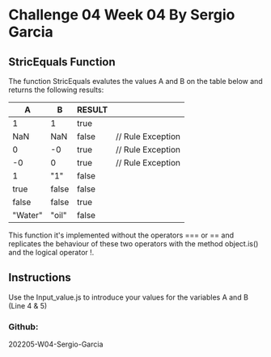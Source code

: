 # Challenge 04 Week 04 By Sergio Garcia

## StricEquals Function

The function StricEquals  evalutes the values A and B on the table below and returns the following  results: 

| A       | B     | RESULT |                   |
| ------- | ----- | ------ | ----------------- |
| 1       | 1     | true   |                   |
| NaN     | NaN   | false  | // Rule Exception |
| 0       | -0    | true   | // Rule Exception |
| -0      | 0     | true   | // Rule Exception |
| 1       | "1"   | false  |                   |
| true    | false | false  |                   |
| false   | false | true   |                   |
| "Water" | "oil" | false  |

This function it's implemented without the operators === or == and replicates the behaviour of these two operators with the method object.is() and the logical operator !.

## Instructions

Use the Input_value.js to introduce your values for the variables A and B (Line 4 & 5)


### Github:
202205-W04-Sergio-Garcia
